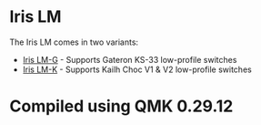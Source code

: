 # Iris LM

The Iris LM comes in two variants:

- [Iris LM-G](g1/readme.md) - Supports Gateron KS-33 low-profile switches
- [Iris LM-K](k1/readme.md) - Supports Kailh Choc V1 & V2 low-profile switches

# Compiled using QMK 0.29.12
